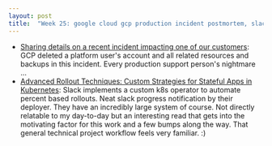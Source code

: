 ```yaml
---
layout: post
title:  "Week 25: google cloud gcp production incident postmortem, slack k8s kubernetes deployer"
---
```


* [Sharing details on a recent incident impacting one of our customers](https://cloud.google.com/blog/products/infrastructure/details-of-google-cloud-gcve-incident/): GCP deleted a platform user's account and all related resources and backups in this incident. Every production support person's nightmare ...
* [Advanced Rollout Techniques: Custom Strategies for Stateful Apps in Kubernetes](https://slack.engineering/kube-stateful-rollouts/): Slack implements a custom k8s operator to automate percent based rollouts. Neat slack progress notification by their deployer. They have an incredibly large system of course. Not directly relatable to my day-to-day but an interesting read that gets into the motivating factor for this work and a few bumps along the way. That general technical project workflow feels very familiar. :)

